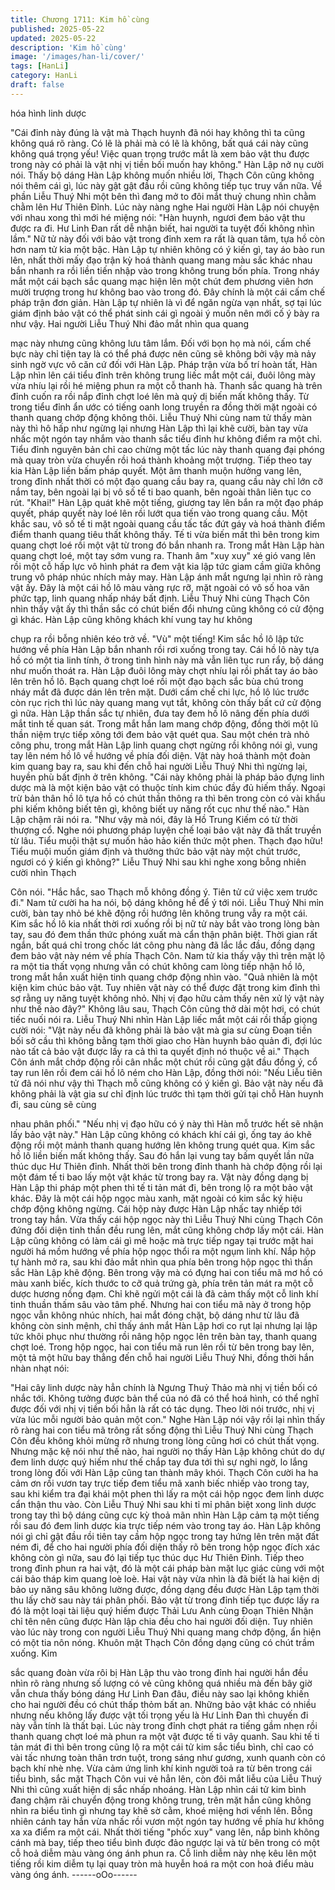 ```yaml
---
title: Chương 1711: Kim hồ cùng
published: 2025-05-22
updated: 2025-05-22
description: 'Kim hồ cùng'
image: '/images/han-li/cover/'
tags: [HanLi]
category: HanLi
draft: false
---
```


hóa hình linh dược

"Cái đỉnh này đúng là vật mà Thạch huynh đã nói hay không thì ta
cũng không quá rõ ràng. Có lẽ là phải mà có lẽ là không, bất quá
cái này cũng không quá trọng yếu! Việc quan trọng trước mắt là
xem bảo vật thu được trong này có phải là vật nhị vị tiền bối muốn
hay không."
Hàn Lập nở nụ cười nói.
Thấy bộ dáng Hàn Lập không muốn nhiều lời, Thạch Côn cũng
không nói thêm cái gì, lúc này gật gật đầu rồi cũng không tiếp tục
truy vấn nữa. Về phần Liễu Thuý Nhi một bên thì đang mở to đôi
mắt thuỷ chung nhìn chằm chằm lên Hư Thiên Đỉnh. Lúc này
nàng nghe Hai người Hàn Lập nói chuyện với nhau xong thì mới
hé miệng nói:
"Hàn huynh, ngươi đem bảo vật thu được ra đi. Hư Linh Đan rất
dễ nhận biết, hai người ta tuyệt đối không nhìn lầm."
Nữ tử này đối với bảo vật trong đỉnh xem ra rất là quan tâm, tựa
hồ còn hơn nam tử kia một bậc.
Hàn Lập tự nhiên không có ý kiến gì, tay áo bào run lên, nhất thời
mấy đạo trận kỳ hoá thành quang mang màu sắc khác nhau bắn
nhanh ra rồi liền tiến nhập vào trong không trung bốn phía. Trong
nháy mắt một cái bạch sắc quang mạc hiện lên một chút đem
phương viên hơn mười trượng trong hư không bao vào trong đó.
Đây chính là một cái cấm chế pháp trận đơn giản.
Hàn Lập tự nhiên là vì để ngăn ngừa vạn nhất, sợ tại lúc giám
định bảo vật có thể phát sinh cái gì ngoài ý muốn nên mới cố ý
bày ra như vậy. Hai người Liễu Thuý Nhi đảo mắt nhìn qua quang

mạc này nhưng cũng không lưu tâm lắm. Đối với bọn họ mà nói,
cấm chế bực này chỉ tiện tay là có thể phá được nên cũng sẽ
không bởi vậy mà nảy sinh ngờ vực vô căn cứ đối với Hàn Lập.
Pháp trận vừa bố trí hoàn tất, Hàn Lập nhìn lên cái tiểu đỉnh trên
không trung liếc mắt một cái, đuôi lông mày vừa nhíu lại rồi hé
miệng phun ra một cỗ thanh hà. Thanh sắc quang hà trên đỉnh
cuốn ra rồi nắp đỉnh chợt loé lên mà quỷ dị biến mất không thấy.
Từ trong tiểu đỉnh ẩn ước có tiếng oanh long truyền ra đồng thời
mặt ngoài có thanh quang chớp động không thôi. Liễu Thuý Nhi
cùng nam tử thấy màn này thì hô hấp như ngừng lại nhưng Hàn
Lập thì lại khẽ cười, bàn tay vừa nhấc một ngón tay nhắm vào
thanh sắc tiểu đỉnh hư không điểm ra một chỉ.
Tiểu đỉnh nguyên bản chỉ cao chừng một tấc lúc này thanh quang
đại phóng mà quay tròn vừa chuyển rồi hoá thành khoảng một
trượng. Tiếp theo tay kia Hàn Lập liền bấm pháp quyết. Một âm
thanh muộn hưởng vang lên, trong đỉnh nhất thời có một đạo
quang cầu bay ra, quang cầu này chỉ lớn cỡ nắm tay, bên ngoài
lại bị vô số tế ti bao quanh, bên ngoài thân liên tục co rút.
"Khai!"
Hàn Lập quát khẽ một tiếng, giương tay lên bắn ra một đạo pháp
quyết, pháp quyết này loé lên rồi lướt qua tiến vào trong quang
cầu. Một khắc sau, vô số tế ti mặt ngoài quang cầu tấc tấc đứt
gáy và hoá thành điểm điểm thanh quang tiêu thất không thấy.
Tế ti vừa biến mất thì bên trong kim quang chợt loé rồi một vật từ
trong đó bắn nhanh ra. Trong mắt Hàn Lập hàn quang chợt loé,
một tay sớm vung ra. Thanh âm "xuy xuy" xé gió vang lên rồi một
cỗ hấp lực vô hình phát ra đem vật kia lập tức giam cầm giữa
không trung vô pháp nhúc nhích mảy may.
Hàn Lập ánh mắt ngưng lại nhìn rõ ràng vật ấy. Đây là một cái hồ
lô màu vàng rực rỡ, mặt ngoài có vô số hoa văn phức tạp, linh
quang nhấp nháy bất định. Liễu Thuý Nhi cùng Thạch Côn nhìn
thấy vật ấy thì thần sắc có chút biến đổi nhưng cũng không có cử
động gì khác. Hàn Lập cũng không khách khí vung tay hư không

chụp ra rồi bỗng nhiên kéo trở về.
"Vù" một tiếng!
Kim sắc hồ lô lập tức hướng về phía Hàn Lập bắn nhanh rồi rơi
xuống trong tay. Cái hồ lô này tựa hồ có một tia linh tính, ở trong
tình hình này mà vẫn liên tục run rẩy, bộ dáng như muốn thoát ra.
Hàn Lập đuôi lông mày chợt nhíu lại rồi phất tay áo bào lên trên
hồ lô. Bạch quang chợt loé rồi một đạo bạch sắc bùa chú trong
nháy mắt đã được dán lên trên mặt. Dưới cấm chế chi lực, hồ lô
lúc trước còn rục rịch thì lúc này quang mang vụt tắt, không còn
thấy bất cứ cử động gì nữa.
Hàn Lập thần sắc tự nhiên, đưa tay đem hồ lô nâng đến phía
dưới mắt tinh tế quan sát. Trong mắt hắn lam mang chớp động,
đồng thời một lũ thần niệm trực tiếp xông tới đem bảo vật quét
qua. Sau một chén trà nhỏ công phu, trong mắt Hàn Lập linh
quang chợt ngừng rồi không nói gì, vung tay lên ném hồ lô về
hướng về phía đối diện.
Vật này hoá thành một đoàn kim quang bay ra, sau khi đến chỗ
hai người Liễu Thuý Nhi thì ngừng lại, huyền phù bất định ở trên
không.
"Cái này không phải là pháp bảo đựng linh dược mà là một kiện
bảo vật có thuộc tính kim chúc đầy đủ hiếm thấy. Ngoại trừ bản
thân hồ lô tựa hồ có chút thần thông ra thì bên trong còn có vài
khẩu phi kiếm không biết tên gì, không biết uy năng rốt cục như
thế nào."
Hàn Lập chậm rãi nói ra.
"Như vậy mà nói, đây là Hồ Trung Kiếm có từ thời thượng cổ.
Nghe nói phương pháp luyện chế loại bảo vật này đã thất truyền
từ lâu. Tiểu muội thật sự muốn hảo hảo kiến thức một phen.
Thạch đạo hữu! Tiểu muội muốn giám định và thưởng thức bảo
vật này một chút trước, ngươi có ý kiến gì không?"
Liễu Thuý Nhi sau khi nghe xong bỗng nhiên cười nhìn Thạch

Côn nói.
"Hắc hắc, sao Thạch mỗ không đồng ý. Tiên tử cứ việc xem trước
đi."
Nam tử cười ha ha nói, bộ dáng không hề để ý tới nói.
Liễu Thuý Nhi mỉn cười, bàn tay nhỏ bé khẽ động rồi hướng lên
không trung vẫy ra một cái. Kim sắc hồ lô kia nhất thời rơi xuống
rồi bị nữ tử này bắt vào trong lòng bàn tay, sau đó đem thần thức
phóng xuất mà cẩn thận phân biệt.
Thời gian rất ngắn, bất quá chỉ trong chốc lát công phu nàng đã
lắc lắc đầu, đồng dạng đem bảo vật này ném về phía Thạch Côn.
Nam tử kia thấy vậy thì trên mặt lộ ra một tia thất vọng nhưng vẫn
có chút không cam lòng tiếp nhận hồ lô, trong mắt hắn xuất hiện
tinh quang chớp động nhìn vào.
"Quả nhiên là một kiện kim chúc bảo vật. Tuy nhiên vật này có thể
được đặt trong kim đỉnh thì sợ rằng uy năng tuyệt không nhỏ. Nhị
vị đạo hữu cảm thấy nên xử lý vật này như thế nào đây?"
Không lâu sau, Thạch Côn cũng thở dài một hơi, có chút tiếc nuối
nói ra.
Liễu Thuý Nhi nhìn Hàn Lập liếc mắt một cái rồi thấp giọng cười
nói:
"Vật này nếu đã không phải là bảo vật mà gia sư cùng Đoạn tiền
bối sở cầu thì không bằng tạm thời giao cho Hàn huynh bảo quản
đi, đợi lúc nào tất cả bảo vật được lấy ra cả thì ta quyết định nó
thuộc về ai."
Thạch Côn ánh mắt chớp động rồi cân nhắc một chút rồi cũng gật
đầu đồng ý, cổ tay run lên rồi đem cái hồ lô ném cho Hàn Lập,
đồng thời nói:
"Nếu Liễu tiên tử đã nói như vậy thì Thạch mỗ cũng không có ý
kiến gì. Bảo vật này nếu đã không phải là vật gia sư chỉ định lúc
trước thì tạm thời gửi tại chỗ Hàn huynh đi, sau cùng sẽ cùng

nhau phân phối."
"Nếu nhị vị đạo hữu có ý này thì Hàn mỗ trước hết sẽ nhận lấy
bảo vật này."
Hàn Lập cũng không có khách khí cái gì, ống tay áo khẽ động rồi
một mảnh thanh quang hướng lên không trung quét qua. Kim sắc
hồ lô liền biến mất không thấy. Sau đó hắn lại vung tay bấm quyết
lần nữa thúc dục Hư Thiên đỉnh.
Nhất thời bên trong đỉnh thanh hà chớp động rồi lại một đám tế ti
bao lấy một vật khác từ trong bay ra. Vật này đồng dạng bị Hàn
Lập thi pháp một phen thì tế ti tản mát đi, bên trong lộ ra một bảo
vật khác. Đây là một cái hộp ngọc màu xanh, mặt ngoài có kim
sắc ký hiệu chớp động không ngừng.
Cái hộp này được Hàn Lập nhấc tay nhiếp tới trong tay hắn. Vừa
thấy cái hộp ngọc này thì Liễu Thuý Nhi cùng Thạch Côn đứng
đối diện tinh thần đều rung lên, mắt cũng không chớp lấy một cái.
Hàn Lập cũng không có làm cái gì mê hoặc mà trực tiếp ngay tại
trước mặt hai người há mồm hướng về phía hộp ngọc thổi ra một
ngụm linh khí.
Nắp hộp tự hành mở ra, sau khi đảo mắt nhìn qua phía bên trong
hộp ngọc thì thần sắc Hàn Lập khẽ động. Bên trong vậy mà có
đựng hai con tiểu mã mơ hồ có màu xanh biếc, kích thước to cỡ
quả trứng gà, phía trên tản mát ra một cỗ dược hương nồng đạm.
Chỉ khẽ ngửi một cái là đã cảm thấy một cỗ linh khí tinh thuần
thấm sâu vào tâm phế.
Nhưng hai con tiểu mã này ở trong hộp ngọc vẫn không nhúc
nhích, hai mắt đóng chặt, bộ dáng như từ lâu đã không còn sinh
mệnh, chỉ thấy ánh mắt Hàn Lập hơi co rụt lại nhưng lại lập tức
khôi phục như thường rồi nâng hộp ngọc lên trên bàn tay, thanh
quang chợt loé.
Trong hộp ngọc, hai con tiểu mã run lên rồi từ bên trong bay lên,
một tả một hữu bay thẳng đến chỗ hai người Liễu Thuý Nhi, đồng
thời hắn nhàn nhạt nói:

"Hai cây linh dược này hẳn chính là Ngưng Thuỷ Thảo mà nhị vị
tiền bối có nhắc tới. Không tưởng được bản thể của nó đã có thể
hoá hình, có thể nghĩ được đối với nhị vị tiền bối hẳn là rất có tác
dụng. Theo lời nói trước, nhị vị vừa lúc mỗi người bảo quản một
con."
Nghe Hàn Lập nói vậy rồi lại nhìn thấy rõ ràng hai con tiểu mã
trông rất sống động thì Liễu Thuý Nhi cùng Thạch Côn đều không
khỏi mừng rỡ nhưng trong lòng cũng hơi có chút thất vọng.
Nhưng mặc kệ nói như thế nào, hai người nọ thấy Hàn Lập không
chút do dự đem linh dược quý hiếm như thế chắp tay đưa tới thì
sự nghi ngờ, lo lắng trong lòng đối với Hàn Lập cũng tan thành
mây khói.
Thạch Côn cười ha ha cảm ơn rồi vươn tay trực tiếp đem tiểu mã
xanh biếc nhiếp vào trong tay, sau khi kiểm tra đại khái một phen
thì lấy ra một cái hộp ngọc đem linh dược cẩn thận thu vào. Còn
Liễu Thuý Nhi sau khi tỉ mỉ phân biệt xong linh dược trong tay thì
bộ dáng cũng cực kỳ thoả mãn nhìn Hàn Lập cảm tạ một tiếng rồi
sau đó đem linh dược kia trực tiếp ném vào trong tay áo.
Hàn Lập không nói gì chỉ gật đầu rồi tiên tay cầm hộp ngọc trong
tay hứng lên trên mặt đất ném đi, để cho hai người phía đối diện
thấy rõ bên trong hộp ngọc đích xác không còn gì nữa, sau đó lại
tiếp tục thúc dục Hư Thiên Đỉnh.
Tiếp theo trong đỉnh phun ra hai vật, đó là một cái pháp bàn mặt
lục giác cùng với một cái bảo tháp kim quang loè loè. Hai vật này
vừa nhìn là đã biết là hai kiện dị bảo uy năng sâu không lường
được, đồng dạng đều được Hàn Lập tạm thời thu lấy chờ sau này
tái phân phối.
Bảo vật từ trong đỉnh tiếp tục được lấy ra đó là một loại tài liệu
quý hiếm được Thải Lưu Anh cùng Đoạn Thiên Nhận chỉ tên nên
cũng được Hàn lập chia đều cho hai người đối diện. Tuy nhiên
vào lúc này trong con người Liễu Thuý Nhi quang mang chớp
động, ẩn hiện có một tia nôn nóng.
Khuôn mặt Thạch Côn đồng dạng cũng có chút trầm xuống. Kim

sắc quang đoàn vừa rôi bị Hàn Lập thu vào trong đỉnh hai người
hắn đều nhìn rõ ràng nhưng số lượng có vẻ cũng không quá
nhiều mà đến bây giờ vẫn chưa thấy bóng dáng Hư Linh Đan
đâu, điều này sao lại không khiến cho hai người đều có chút thấp
thỏm bất an.
Những bảo vật khác có nhiều nhưng nếu không lấy được vật tối
trọng yếu là Hư Linh Đan thì chuyến đi này vẫn tính là thất bại.
Lúc này trong đỉnh chợt phát ra tiếng gầm nhẹn rồi thanh quang
chợt loé mà phun ra một vật được tế ti vây quanh. Sau khi tế ti tản
mát đi thì bên trong cũng lộ ra một cái tử kim sắc tiểu bình, chỉ
cao có vài tấc nhưng toàn thân trơn tuột, trong sáng như gương,
xunh quanh còn có bạch khí nhè nhẹ.
Vừa cảm ứng linh khí kinh người toả ra từ bên trong cái tiểu bình,
sắc mặt Thạch Côn vui vẻ hẳn lên, còn đôi mắt liễu của Liễu Thuý
Nhi thì cũng xuất hiện dị sắc nhấp nhoáng. Hàn Lập nhìn cái tử
kim bình đang chậm rãi chuyển động trong không trung, trên mặt
hắn cũng không nhìn ra biểu tình gì nhưng tay khẽ sờ cằm, khoé
miệng hơi vểnh lên.
Bỗng nhiên cánh tay hắn vừa nhấc rồi vươn một ngón tay hướng
về phía hư không xa xa điểm ra một cái. Nhất thời tiếng "phốc
xuy" vang lên, nắp bình không cánh mà bay, tiếp theo tiểu bình
được đảo ngược lại và từ bên trong có một cỗ hoả diễm màu
vàng óng ánh phun ra. Cỗ linh diễm này nhẹ kêu lên một tiếng rồi
kim diễm tụ lại quay tròn mà huyễn hoá ra một con hoả điểu màu
vàng óng ánh.
------oOo------
